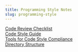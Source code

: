 ```yaml
---
title: Programming Style Notes
slug: programming-style
---
```


[Code Review Checklist](/code_review_checklist.html)   
[Code Style Guide](/code_style_guide.html)   
[Tools for Code Style Compliance](/code_style_tools.html)   
[Directory Structure](/directory_structure.html)   